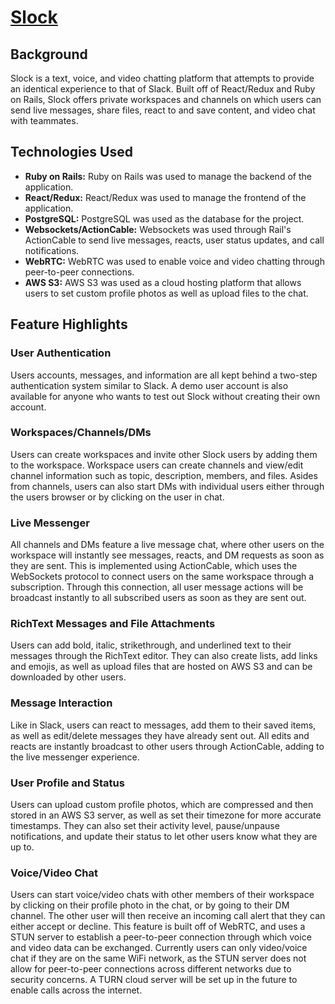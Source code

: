 # [Slock](https://slock-app-2-162b04752aa0.herokuapp.com/#/)

## Background 
Slock is a text, voice, and video chatting platform that attempts to provide an identical experience to that of Slack. Built off of React/Redux and Ruby on Rails, Slock offers private workspaces and channels on which users can send live messages, share files, react to and save content, and video chat with teammates. 

## Technologies Used
* **Ruby on Rails:** Ruby on Rails was used to manage the backend of the application.
* **React/Redux:** React/Redux was used to manage the frontend of the application.
* **PostgreSQL:** PostgreSQL was used as the database for the project. 
* **Websockets/ActionCable:** Websockets was used through Rail's ActionCable to send live messages, reacts, user status updates, and call notifications.
* **WebRTC:** WebRTC was used to enable voice and video chatting through peer-to-peer connections.
* **AWS S3:** AWS S3 was used as a cloud hosting platform that allows users to set custom profile photos as well as upload files to the chat.

## Feature Highlights
### User Authentication
Users accounts, messages, and information are all kept behind a two-step authentication system similar to Slack. A demo user account is also available for anyone who wants to test out Slock without creating their own account.

### Workspaces/Channels/DMs
Users can create workspaces and invite other Slock users by adding them to the workspace. Workspace users can create channels and view/edit channel information such as topic, description, members, and files. Asides from channels, users can also start DMs with individual users either through the users browser or by clicking on the user in chat. 

### Live Messenger
All channels and DMs feature a live message chat, where other users on the workspace will instantly see messages, reacts, and DM requests as soon as they are sent. This is implemented using ActionCable, which uses the WebSockets protocol to connect users on the same workspace through a subscription. Through this connection, all user message actions will be broadcast instantly to all subscribed users as soon as they are sent out. 

### RichText Messages and File Attachments
Users can add bold, italic, strikethrough, and underlined text to their messages through the RichText editor. They can also create lists, add links and emojis, as well as upload files that are hosted on AWS S3 and can be downloaded by other users. 

### Message Interaction
Like in Slack, users can react to messages, add them to their saved items, as well as edit/delete messages they have already sent out. All edits and reacts are instantly broadcast to other users through ActionCable, adding to the live messenger experience. 

### User Profile and Status
Users can upload custom profile photos, which are compressed and then stored in an AWS S3 server, as well as set their timezone for more accurate timestamps. They can also set their activity level, pause/unpause notifications, and update their status to let other users know what they are up to. 

### Voice/Video Chat
Users can start voice/video chats with other members of their workspace by clicking on their profile photo in the chat, or by going to their DM channel. The other user will then receive an incoming call alert that they can either accept or decline. This feature is built off of WebRTC, and uses a STUN server to establish a peer-to-peer connection through which voice and video data can be exchanged. Currently users can only video/voice chat if they are on the same WiFi network, as the STUN server does not allow for peer-to-peer connections across different networks due to security concerns. A TURN cloud server will be set up in the future to enable calls across the internet. 
